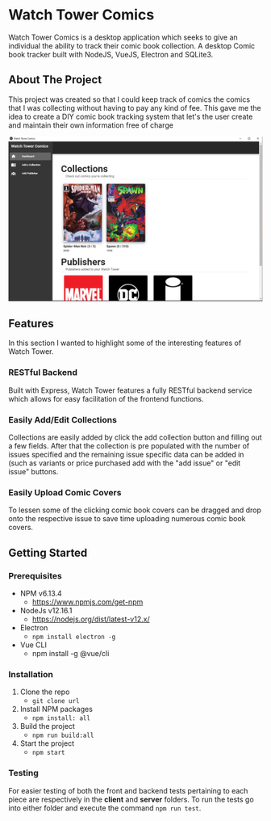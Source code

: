 # Watch Tower Comics

Watch Tower Comics is a desktop application which seeks to give an individual the ability to track their comic book collection.  A desktop Comic book tracker built with NodeJS, VueJS,  Electron and SQLite3.



## About The Project

This project was created so that I could keep track of comics the comics that I was collecting without having to pay any kind of fee.  This gave me the idea to create a DIY comic book tracking system that let's the user create and maintain their own information free of charge

![Image of application dashboard](https://github.com/LoganCorey/Watch-Tower/blob/main/readme%20images/Main.PNG)



## Features

In this section I wanted to highlight some of the interesting features of Watch Tower.

### RESTful Backend

Built with Express, Watch Tower features a fully RESTful backend service which allows for easy facilitation of the frontend functions.

### Easily Add/Edit Collections

Collections are easily added by click the add collection button and filling out a few fields.  After that the collection is pre populated with the number of issues specified and the remaining issue specific data can be added in (such as variants or price purchased add with the "add issue" or "edit issue" buttons.

### Easily Upload Comic Covers

To lessen some of the clicking comic book covers can be dragged and drop onto the respective issue to save time uploading numerous comic book covers.

## Getting Started

### Prerequisites

- NPM v6.13.4
  - https://www.npmjs.com/get-npm
- NodeJs v12.16.1
  - https://nodejs.org/dist/latest-v12.x/
- Electron
  - `npm install electron -g`
- Vue CLI
  - npm install -g @vue/cli

### Installation

1. Clone the repo
   - `git clone url`
2. Install NPM packages
   - `npm install: all`
3. Build the project
   - `npm run build:all`
4. Start the project
   - `npm start`

### Testing

For easier testing of both the front and backend tests pertaining to each piece are respectively in the **client** and **server** folders.  To run the tests go into either folder and execute the command `npm run test`.  
